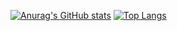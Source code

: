[![Anurag's GitHub stats](https://github-readme-stats.vercel.app/api?username=ForgedSnow&count_private=true&line_height=40&show_icons=true&theme=vue-dark)](https://github.com/anuraghazra/github-readme-stats)
[![Top Langs](https://github-readme-stats.vercel.app/api/top-langs/?username=ForgedSnow&theme=vue-dark)](https://github.com/anuraghazra/github-readme-stats)